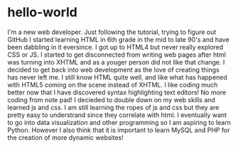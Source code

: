 # hello-world
I'm a new web developer. Just following the tutorial, trying to figure out GitHub
I started learning HTML in 6th grade in the mid to late 90's and have been dabbling in it eversince. I got up to HTML4 but never really explored CSS or JS. I started to get disconnected from writing web pages after html was turning into XHTML and as a youger person did not like that change. I decided to get back into web development as the love of creating things has never left me. I still know HTML quite well, and like what has happened with HTML5 coming on the scene instead of XHTML. I like coding much better now that I have discovered syntax highlighting text editors! No more coding from note pad! I decieded to double down on my web skills and learned js and css. I am still learning the ropes of js and css but they are pretty easy to understrand since they correlate with html. I eventually want to go into data visualization and other programming so I am aspiring to learn Python. However I also think that it is important to learn MySQL and PHP for the creation of more dynamic websites!
